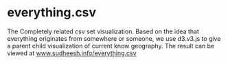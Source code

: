 everything.csv
==============

The Completely related csv set visualization.
Based on the idea that everything originates from somewhere or someone, we use d3.v3.js to give a parent child visualization of current know geography. The result can be viewed at www.sudheesh.info/everything.csv
